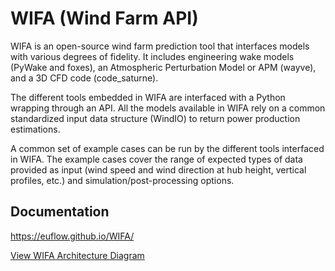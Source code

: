 # WIFA (Wind Farm API)

WIFA is an open-source wind farm prediction tool that interfaces models with various degrees of fidelity. It includes engineering wake models (PyWake and foxes), an Atmospheric Perturbation Model or APM (wayve), and a 3D CFD code (code_saturne).

The different tools embedded in WIFA are interfaced with a Python wrapping through an API. All the models available in WIFA rely on a common standardized input data structure (WindIO) to return power production estimations.

A common set of example cases can be run by the different tools interfaced in WIFA. The example cases cover the range of expected types of data provided as input (wind speed and wind direction at hub height, vertical profiles, etc.) and simulation/post-processing options.

## Documentation

https://euflow.github.io/WIFA/

[View WIFA Architecture Diagram](docs/img/wifa_diagram.pdf)
